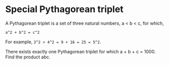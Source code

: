 # Special Pythagorean triplet

A Pythagorean triplet is a set of three natural numbers, a < b < c, for which,

```
a^2 + b^2 = c^2
```

For example, `3^2 + 4^2 = 9 + 16 = 25 = 5^2`.

There exists exactly one Pythagorean triplet for which a + b + c = 1000.
Find the product abc.


